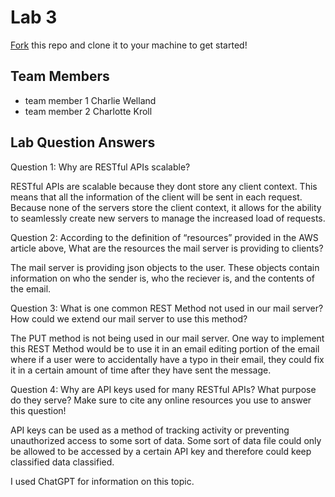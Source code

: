 # Lab 3
[Fork](https://docs.github.com/en/get-started/quickstart/fork-a-repo) this repo and clone it to your machine to get started!

## Team Members
- team member 1
Charlie Welland
- team member 2
Charlotte Kroll
## Lab Question Answers

Question 1: Why are RESTful APIs scalable?

RESTful APIs are scalable because they dont store any client context. 
This means that all the information of the client will be sent in each request.
Because none of the servers store the client context, it allows for the ability to 
seamlessly create new servers to manage the increased load of requests.

Question 2: According to the definition of “resources” provided in the AWS article above,
What are the resources the mail server is providing to clients?

The mail server is providing json objects to the user. These objects contain information
on who the sender is, who the reciever is, and the contents of the email. 

Question 3: What is one common REST Method not used in our mail server? How could
we extend our mail server to use this method?

The PUT method is not being used in our mail server. One way to implement this REST
Method would be to use it in an email editing portion of the email where if a 
user were to accidentally have a typo in their email, they could fix it in a certain
amount of time after they have sent the message.

Question 4: Why are API keys used for many RESTful APIs? What purpose do they
serve? Make sure to cite any online resources you use to answer this question!

API keys can be used as a method of tracking activity or preventing unauthorized access 
to some sort of data. Some sort of data file could only be allowed to be accessed by a 
certain API key and therefore could keep classified data classified.

I used ChatGPT for information on this topic.
